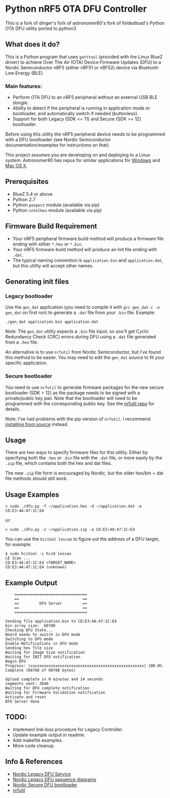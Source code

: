 # Python nRF5 OTA DFU Controller

This is a fork of dinger's fork of astronomer80's fork of foldedtoad's Python OTA DFU utility ported to python3

## What does it do?

This is a Python program that uses `gatttool` (provided with the Linux BlueZ driver) to achieve Over The Air (OTA) Device Firmware Updates (DFU) to a Nordic Semiconductor nRF5 (either nRF51 or nRF52) device via Bluetooth Low Energy (BLE).

### Main features:

* Perform OTA DFU to an nRF5 peripheral without an external USB BLE dongle.
* Ability to detect if the peripheral is running in application mode or bootloader, and automatically switch if needed (buttonless).
* Support for both Legacy (SDK <= 11) and Secure (SDK >= 12) bootloader.

Before using this utility the nRF5 peripheral device needs to be programmed with a DFU bootloader (see Nordic Semiconductor documentation/examples for instructions on that).

This project assumes you are developing on and deploying to a Linux system. Astronomer80 has repos for similar applications for [Windows](https://github.com/astronomer80/nrf52_bledfu_win) and [Mac OS X](https://github.com/astronomer80/nrf52_bledfu_mac).

## Prerequisites

* BlueZ 5.4 or above
* Python 2.7
* Python `pexpect` module (available via pip)
* Python `intelhex` module (available via pip)

## Firmware Build Requirement

* Your nRF5 peripheral firmware build method will produce  a firmware file ending with either `*.hex` or `*.bin`.
* Your nRF5 firmware build method will produce an Init file ending with `.dat`.
* The typical naming convention is `application.bin` and `application.dat`, but this utility will accept other names.

## Generating init files

### Legacy bootloader

Use the `gen_dat` application (you need to compile it with `gcc gen_dat.c -o gen_dat` on first run) to generate a `.dat` file from your `.bin` file. Example:

    ./gen_dat application.bin application.dat

Note: The `gen_dat` utility expects a `.bin` file input, so you'll get Cyclic Redundancy Check (CRC) errors during DFU using a `.dat` file generated from a `.hex` file.

An alternative is to use `nrfutil` from Nordic Semiconductor, but I've found this method to be easier. You may need to edit the `gen_dat` source to fit your specific application.

### Secure bootloader

You need to use `nrfutil` to generate firmware packages for the new secure bootloader (SDK > 12) as the package needs to be signed with a private/public key pair. Note that the bootloader will need to be programmed with the corresponding public key. See the [nrfutil repo](https://github.com/NordicSemiconductor/pc-nrfutil) for details.

Note: I've had problems with the pip version of `nrfutil`. I recommend [installing from source](https://github.com/NordicSemiconductor/pc-nrfutil#running-and-installing-from-source) instead.

## Usage

There are two ways to specify firmware files for this utility. Either by specifying both the `.hex` or `.bin` file with the `.dat` file, or more easily by the `.zip` file, which contains both the hex and dat files.

The new `.zip` file form is encouraged by Nordic, but the older hex/bin + dat file methods should still work.

## Usage Examples

    > sudo ./dfu.py -f ~/application.hex -d ~/application.dat -a CD:E3:4A:47:1C:E4

or:

    > sudo ./dfu.py -z ~/application.zip -a CD:E3:4A:47:1C:E4

You can use the `hcitool lescan` to figure out the address of a DFU target, for example:

    $ sudo hcitool -i hci0 lescan
    LE Scan ...
    CD:E3:4A:47:1C:E4 <TARGET_NAME>
    CD:E3:4A:47:1C:E4 (unknown)


## Example Output

        ================================
        ==                            ==
        ==         DFU Server         ==
        ==                            ==
        ================================ 

    Sending file application.bin to CD:E3:4A:47:1C:E4
    bin array size:  60788
    Checking DFU State...
    Board needs to switch in DFU mode
    Switching to DFU mode
    Enable Notifications in DFU mode
    Sending hex file size
    Waiting for Image Size notification
    Waiting for INIT DFU notification
    Begin DFU
    Progress: |xxxxxxxxxxxxxxxxxxxxxxxxxxxxxxxxxxxxxxxxxxxxxxxxxx| 100.0% Complete (60788 of 60788 bytes)

    Upload complete in 0 minutes and 14 seconds
    segments sent: 3040
    Waiting for DFU complete notification
    Waiting for Firmware Validation notification
    Activate and reset
    DFU Server done

## TODO:

* Implement link-loss procedure for Legacy Controller.
* Update example output in readme.
* Add makefile examples.
* More code cleanup.

## Info & References

* [Nordic Legacy DFU Service](http://infocenter.nordicsemi.com/topic/com.nordic.infocenter.sdk5.v11.0.0/bledfu_transport_bleservice.html?cp=4_0_3_4_3_1_4_1)
* [Nordic Legacy DFU sequence diagrams](http://infocenter.nordicsemi.com/topic/com.nordic.infocenter.sdk5.v11.0.0/bledfu_transport_bleprofile.html?cp=4_0_3_4_3_1_4_0_1_6#ota_profile_pkt_rcpt_notif)
* [Nordic Secure DFU bootloader](http://infocenter.nordicsemi.com/topic/com.nordic.infocenter.sdk5.v12.2.0/lib_dfu_transport_ble.html?cp=4_0_1_3_5_2_2)
* [nrfutil](https://github.com/NordicSemiconductor/pc-nrfutil)
